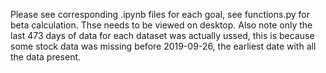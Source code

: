 Please see corresponding .ipynb files for each goal, see functions.py for beta calculation. Thse needs to be viewed on desktop. Also note only the last 473 days of data for each dataset was actually ussed, this is because some stock data was missing before 2019-09-26, the earliest date with all the data present. 

